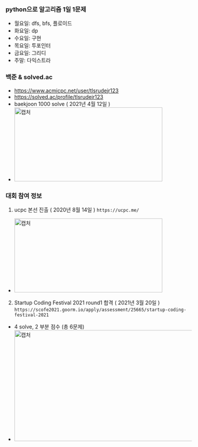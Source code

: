 ### python으로 알고리즘 1일 1문제 
- 월요일: dfs, bfs, 플로이드
- 화요일: dp
- 수요일: 구현
- 목요일: 투포인터
- 금요일: 그리디 
- 주말: 다익스트라
### 백준 & solved.ac
- https://www.acmicpc.net/user/tlsrudejr123
- https://solved.ac/profile/tlsrudejr123
- baekjoon 1000 solve ( 2021년 4월 12일 )
- <img width="400" height="200" alt="캡처" src="https://user-images.githubusercontent.com/28394879/114341285-5cd72200-9b94-11eb-9ca3-8938d805715f.png">
### 대회 참여 정보
1. ucpc 본선 진출 ( 2020년 8월 14일 )
``` https://ucpc.me/ ``` </br>
- <img width="400" height="200" alt="캡처" src="https://user-images.githubusercontent.com/28394879/112165275-f1073680-8c31-11eb-89a3-78f8fd38390d.png"> 
2. Startup Coding Festival 2021 round1 합격 ( 2021년 3월 20일 )
``` https://scofe2021.goorm.io/apply/assessment/25665/startup-coding-festival-2021 ``` </br>
- 4 solve, 2 부분 점수 (총 6문제)
- <img width="600" height="300" alt="캡처" src="https://user-images.githubusercontent.com/28394879/112164919-a38ac980-8c31-11eb-9cab-6d7b46269a3c.png"> 

